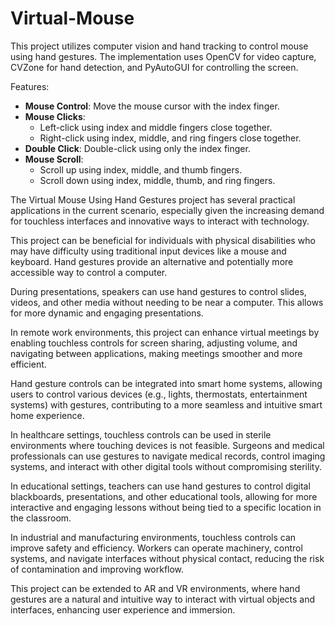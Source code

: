 ﻿# Virtual-Mouse
This project utilizes computer vision and hand tracking to control mouse using hand gestures. The implementation uses OpenCV for video capture, CVZone for hand detection, and PyAutoGUI for controlling the screen.

Features:
- **Mouse Control**: Move the mouse cursor with the index finger.
- **Mouse Clicks**: 
  - Left-click using index and middle fingers close together.
  - Right-click using index, middle, and ring fingers close together.
- **Double Click**: Double-click using only the index finger.
- **Mouse Scroll**: 
  - Scroll up using index, middle, and thumb fingers.
  - Scroll down using index, middle, thumb, and ring fingers.

The Virtual Mouse Using Hand Gestures project has several practical applications in the current scenario, especially given the increasing demand for touchless interfaces and innovative ways to interact with technology.

This project can be beneficial for individuals with physical disabilities who may have difficulty using traditional input devices like a mouse and keyboard. Hand gestures provide an alternative and potentially more accessible way to control a computer.

During presentations, speakers can use hand gestures to control slides, videos, and other media without needing to be near a computer. This allows for more dynamic and engaging presentations.

In remote work environments, this project can enhance virtual meetings by enabling touchless controls for screen sharing, adjusting volume, and navigating between applications, making meetings smoother and more efficient.

Hand gesture controls can be integrated into smart home systems, allowing users to control various devices (e.g., lights, thermostats, entertainment systems) with gestures, contributing to a more seamless and intuitive smart home experience.

In healthcare settings, touchless controls can be used in sterile environments where touching devices is not feasible. Surgeons and medical professionals can use gestures to navigate medical records, control imaging systems, and interact with other digital tools without compromising sterility.

In educational settings, teachers can use hand gestures to control digital blackboards, presentations, and other educational tools, allowing for more interactive and engaging lessons without being tied to a specific location in the classroom.

In industrial and manufacturing environments, touchless controls can improve safety and efficiency. Workers can operate machinery, control systems, and navigate interfaces without physical contact, reducing the risk of contamination and improving workflow.

This project can be extended to AR and VR environments, where hand gestures are a natural and intuitive way to interact with virtual objects and interfaces, enhancing user experience and immersion.
